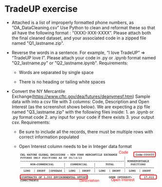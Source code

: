# TradeUP exercise
 
- Attached is a list of improperly formatted phone numbers, as “OA_DataCleaning.csv” Use Python to clean and reformat these so that all have the following format : “(XXX)-XXX-XXXX”. Please attach both the final cleaned dataset, and your associated code in a zipped file named "Q1_lastname.zip".

- Reverse the words in a sentence. For example, “I love TradeUP” => “TradeUP love I”. Please attach your code in .py or .ipynb format named "Q2_lastname.py" or "Q2_lastname.ipynb". Requirements:

  - Words are separated by single space

  - There is no heading or tailing white spaces


- Convert the NY Mercantile Exchange(https://www.cftc.gov/dea/futures/deanymesf.htm) Sample data with into a csv file with 3 columns: Code, Description and Open Interest (as the screenshot shows below). We are expecting a zip file named "Q3_lastname.zip" with the following files inside: 1. an .ipynb or .py format code 2. any input for your code if there exists 3. your output csv. Requirements:

    - Be sure to include all the records, there must be multiple rows with correct information populated

    - Open Interest column needs to be in Integer data format
![img.png](img.png)
